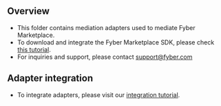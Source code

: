 ## Overview
  * This folder contains mediation adapters used to mediate Fyber Marketplace.
  * To download and integrate the Fyber Marketplace SDK, please check [this tutorial](https://developer.fyber.com/hc/en-us/sections/360003162198-Integrating-the-SDK-Android).
  * For inquiries and support, please contact support@fyber.com
  
## Adapter integration
  * To integrate adapters, please visit our [integration tutorial](https://developers.mopub.com/docs/android/integrating-networks/).